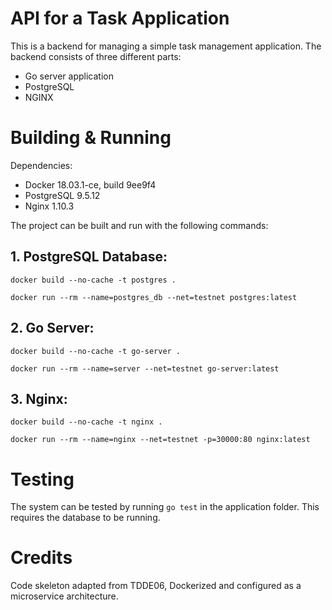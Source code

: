 # API for a Task Application
This is a backend for managing a simple task management application.
The backend consists of three different parts:

- Go server application
- PostgreSQL
- NGINX

# Building & Running
Dependencies: 
* Docker 18.03.1-ce, build 9ee9f4
* PostgreSQL 9.5.12
* Nginx 1.10.3

The project can be built and run with the following commands:

## 1. PostgreSQL Database:
`docker build --no-cache -t postgres .`

`docker run --rm --name=postgres_db --net=testnet postgres:latest`

## 2. Go Server:
`docker build --no-cache -t go-server .`

`docker run --rm --name=server --net=testnet go-server:latest`

## 3. Nginx:
`docker build --no-cache -t nginx .`

`docker run --rm --name=nginx --net=testnet -p=30000:80 nginx:latest`

# Testing
The system can be tested by running `go test` in the application folder.
This requires the database to be running.

# Credits
Code skeleton adapted from TDDE06, Dockerized and configured as a microservice architecture.
